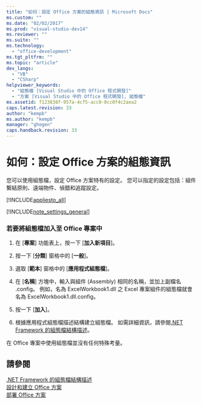 ```yaml
---
title: "如何：設定 Office 方案的組態資訊 | Microsoft Docs"
ms.custom: ""
ms.date: "02/02/2017"
ms.prod: "visual-studio-dev14"
ms.reviewer: ""
ms.suite: ""
ms.technology: 
  - "office-development"
ms.tgt_pltfrm: ""
ms.topic: "article"
dev_langs: 
  - "VB"
  - "CSharp"
helpviewer_keywords: 
  - "組態檔 [Visual Studio 中的 Office 程式開發]"
  - "方案 [Visual Studio 中的 Office 程式開發], 組態檔"
ms.assetid: f123838f-957a-4cf5-acc0-0cc0f4c2aea2
caps.latest.revision: 33
author: "kempb"
ms.author: "kempb"
manager: "ghogen"
caps.handback.revision: 33
---
```

# 如何：設定 Office 方案的組態資訊
  您可以使用組態檔，設定 Office 方案特有的設定。  您可以指定的設定包括：組件繫結原則、遠端物件、偵錯和追蹤設定。  
  
 [!INCLUDE[appliesto_all](../vsto/includes/appliesto-all-md.md)]  
  
 [!INCLUDE[note_settings_general](../sharepoint/includes/note-settings-general-md.md)]  
  
### 若要將組態檔加入至 Office 專案中  
  
1.  在 \[**專案**\] 功能表上，按一下 \[**加入新項目**\]。  
  
2.  按一下 \[**分類**\] 窗格中的 \[**一般**\]。  
  
3.  選取 \[**範本**\] 窗格中的 \[**應用程式組態檔**\]。  
  
4.  在 \[**名稱**\] 方塊中，輸入與組件 \(Assembly\) 相同的名稱，並加上副檔名 .config。  例如，名為 ExcelWorkbook1.dll 之 Excel 專案組件的組態檔就會名為 ExcelWorkbook1.dll.config。  
  
5.  按一下 \[**加入**\]。  
  
6.  根據應用程式組態檔描述結構建立組態檔。  如需詳細資訊，請參閱[.NET Framework 的組態檔結構描述](../Topic/Configuration%20File%20Schema%20for%20the%20.NET%20Framework.md)。  
  
 在 Office 專案中使用組態檔並沒有任何特殊考量。  
  
## 請參閱  
 [.NET Framework 的組態檔結構描述](../Topic/Configuration%20File%20Schema%20for%20the%20.NET%20Framework.md)   
 [設計和建立 Office 方案](../vsto/designing-and-creating-office-solutions.md)   
 [部署 Office 方案](../vsto/deploying-an-office-solution.md)  
  
  